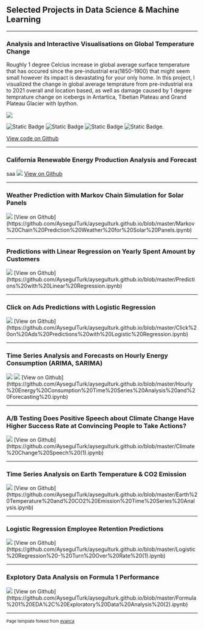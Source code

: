 ## Selected Projects in Data Science & Machine Learning 

---

### Analysis and Interactive Visualisations on Global Temperature Change

Roughly 1 degree Celcius increase in global average surface temperature that has occured since the pre-industrial era(1850-1900) that might seem small however its impact is devastating for your only home. In this project, I visualized the change in global average temprature from pre-industrial era to 2021 overall and location based, as well as damage caused by 1 degree temprature change on icebergs in Antartica, Tibetian Plateau and Grand Plateau Glacier with Ipython.

<img src="images/Global Temperature Change.PNG?raw=true"/>

 ![Static Badge](https://img.shields.io/badge/Python-Blue?style=plastic&logo=Python&logoColor=Blue&labelColor=Blue&color=grey) ![Static Badge](https://img.shields.io/badge/Jupyter%20Notebook-%20white?style=plastic&logo=Jupyter&logoColor=light%20grey&labelColor=Blue&color=grey) ![Static Badge](https://img.shields.io/badge/IPython-%20white?style=plastic&logo=Python&logoColor=light%20grey&labelColor=Blue&color=grey) ![Static Badge](https://img.shields.io/badge/Climate%20Change%20-%20Blue?style=plastic&labelColor=Blue&color=grey).

[View code on Github](https://github.com/AysegulTurk/aysegulturk.github.io/blob/master/Global%20Temperature%20Change%20Interactive%20Visuals.ipynb)

---
### California Renewable Energy Production Analysis and Forecast 
saa
<img src="images/california.PNG?raw=true"/>
[View on Github](https://github.com/AysegulTurk/aysegulturk.github.io/blob/master/California%20Renewable%20Energy%20Production.ipynb)

---
### Weather Prediction with Markov Chain Simulation for Solar Panels 
<img src="images/GraphView.png?raw=true"/>
[View on Github](https://github.com/AysegulTurk/aysegulturk.github.io/blob/master/Markov%20Chain%20Prediction%20Weather%20for%20Solar%20Panels.ipynb)

---
### Predictions with Linear Regression on Yearly Spent Amount by Customers    
<img src="images/linear_reg_evaluation.PNG?raw=true"/>
[View on Github](https://github.com/AysegulTurk/aysegulturk.github.io/blob/master/Predictions%20with%20Linear%20Regression.ipynb)

---
### Click on Ads Predictions with Logistic Regression 
<img src="images/logistic reg.png?raw=true"/>
[View on Github](https://github.com/AysegulTurk/aysegulturk.github.io/blob/master/Click%20on%20Ads%20Predictions%20with%20Logistic%20Regression.ipynb)

---
### Time Series Analysis and Forecasts on Hourly Energy Consumption (ARIMA, SARIMA)
<img src="images/energy consumption box plots.png?raw=true"/>
<img src="images/energy consumption arima model.png?raw=true"/>
[View on Github](https://github.com/AysegulTurk/aysegulturk.github.io/blob/master/Hourly%20Energy%20Consumption%20Time%20Series%20Analysis%20and%20Forecasting%20.ipynb)

---
### A/B Testing Does Positive Speech about Climate Change Have Higher Success Rate at Convincing People to Take Actions?
<img src="images/successrate.PNG?raw=true"/>
[View on Github](https://github.com/AysegulTurk/aysegulturk.github.io/blob/master/Climate%20Change%20Speech%20(1).ipynb)

---
### Time Series Analysis on Earth Temperature & CO2 Emission   
<img src="images/box plots of temp.PNG?raw=true"/>
[View on Github](https://github.com/AysegulTurk/aysegulturk.github.io/blob/master/Earth%20Temperature%20and%20CO2%20Emission%20Time%20Series%20Analysis.ipynb)

---
### Logistic Regression Employee Retention Predictions 
<img src="images/ViolinChart.PNG?raw=true"/>
[View on Github](https://github.com/AysegulTurk/aysegulturk.github.io/blob/master/Logistic%20Regression%20-%20Turn%20Over%20Rate%20(1).ipynb)

---
### Explotory Data Analysis on Formula 1 Performance
<img src="images/F1NEWPIC.PNG?raw=true"/>
[View on Github](https://github.com/AysegulTurk/aysegulturk.github.io/blob/master/Formula%201%20EDA%2C%20Exploratory%20Data%20Analysis%20(2).ipynb)

---
<p style="font-size:11px">Page template forked from <a href="https://github.com/evanca/quick-portfolio">evanca</a></p>
<!-- Remove above link if you don't want to attibute -->

